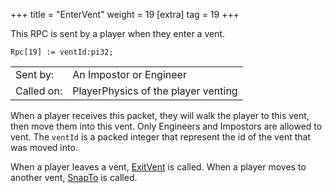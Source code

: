 +++
title = "EnterVent"
weight = 19
[extra]
tag = 19
+++

This RPC is sent by a player when they enter a vent.

<!-- more -->

```
Rpc[19] := ventId:pi32;
```

|            |                                     |
| ---------- | ----------------------------------- |
| Sent by:   | An Impostor or Engineer             |
| Called on: | PlayerPhysics of the player venting |

When a player receives this packet, they will walk the player to this vent, then move them into this vent. Only Engineers and Impostors are allowed to vent. The `ventId` is a packed integer that represent the id of the vent that was moved into.

When a player leaves a vent, [ExitVent](@/networking/rpc/20_exitvent.md) is called. When a player moves to another vent, [SnapTo](@/networking/rpc/21_snapto.md) is called.
